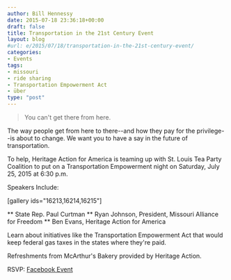 ```yaml
---
author: Bill Hennessy
date: 2015-07-18 23:36:18+00:00
draft: false
title: Transportation in the 21st Century Event
layout: blog
#url: e/2015/07/18/transportation-in-the-21st-century-event/
categories:
- Events
tags:
- missouri
- ride sharing
- Transportation Empowerment Act
- über
type: "post"
---
```


> You can't get there from here.



The way people get from here to there--and how they pay for the privilege--is about to change. We want you to have a say in the future of transportation.

To help, Heritage Action for America is teaming up with St. Louis Tea Party Coalition to put on a Transportation Empowerment night on Saturday, July 25, 2015 at 6:30 p.m.

Speakers Include:

[gallery ids="16213,16214,16215"]




** State Rep. Paul Curtman
** Ryan Johnson, President, Missouri Alliance for Freedom
** Ben Evans, Heritage Action for America


Learn about initiatives like the Transportation Empowerment Act that would keep federal gas taxes in the states where they're paid.

Refreshments from McArthur's Bakery provided by Heritage Action.

RSVP:
[Facebook Event](https://www.facebook.com/events/892354477504209/)
